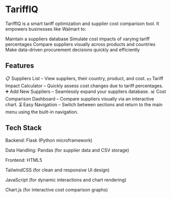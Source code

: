 # TariffIQ
TariffIQ is a smart tariff optimization and supplier cost comparison tool. It empowers businesses like Walmart to:

Maintain a suppliers database
Simulate cost impacts of varying tariff percentages
Compare suppliers visually across products and countries
Make data-driven procurement decisions quickly and efficiently

## Features
📋 Suppliers List – View suppliers, their country, product, and cost.
💵 Tariff Impact Calculator – Quickly assess cost changes due to tariff percentages.
➕ Add New Suppliers – Seamlessly expand your suppliers database.
📊 Cost Comparison Dashboard – Compare suppliers visually via an interactive chart.
⏳ Easy Navigation – Switch between sections and return to the main menu using the built-in navigation.

## Tech Stack
Backend: Flask (Python microframework)

Data Handling: Pandas (for supplier data and CSV storage)

Frontend:
HTML5

TailwindCSS (for clean and responsive UI design)

JavaScript (for dynamic interactions and chart rendering)

Chart.js (for interactive cost comparison graphs)
